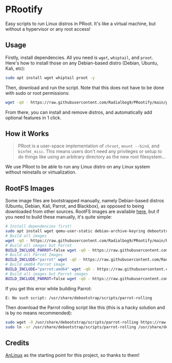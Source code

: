 # PRootify
Easy scripts to run Linux distros in PRoot. It's like a virtual machine, but without a hypervisor or any root access!

## Usage
Firstly, install dependencies. All you need is `wget`, `whiptail`, and `proot`. Here's how to install those on any Debian-based distro (Debian, Ubuntu, Kali, etc):
```bash
sudo apt install wget whiptail proot -y
```
Then, download and run the script. Note that this does not have to be done with sudo or root permissions:
```bash
wget -qO - https://raw.githubusercontent.com/Radialbog9/PRootify/main/prootify.sh | bash
```
From there, you can install and remove distros, and automatically add optional features in 1 click.

## How it Works
> PRoot is a user-space implementation of `chroot`, `mount --bind`, and `binfmt_misc`. This means users don't need any privileges or setup to do things like using an arbitrary directory as the new root filesystem...

We use PRoot to be able to run any Linux distro on any Linux system without reinstalls or virtualization.

## RootFS Images
Some image files are bootstrapped manually, namely Debian-based distros (Ubuntu, Debian, Kali, Parrot, and Blackbox), as opposed to being downloaded from other sources.
RootFS images are available [here](https://files.rb9.xyz/prootify/rootfs/), but if you need to build these manually, it's quite simple:
```bash
# Install dependencies first!
sudo apt install wget qemu-user-static debian-archive-keyring debootstrap
# Build all images
wget -qO - https://raw.githubusercontent.com/Radialbog9/PRootify/main/bootstrap-images.sh | sudo bash
# Build all images but Parrot
BUILD_INCLUDE_PARROT=false wget -qO - https://raw.githubusercontent.com/Radialbog9/PRootify/main/bootstrap-images.sh | sudo bash
# Build all Parrot Images
BUILD_INCLUDE="parrot" wget -qO - https://raw.githubusercontent.com/Radialbog9/PRootify/main/bootstrap-images.sh | sudo bash
# Build amd64 Parrot image
BUILD_INCLUDE="parrot:amd64" wget -qO - https://raw.githubusercontent.com/Radialbog9/PRootify/main/bootstrap-images.sh | sudo bash
# Build all images but Parrot images
BUILD_INCLUDE_PARROT=false wget -qO - https://raw.githubusercontent.com/Radialbog9/PRootify/main/bootstrap-images.sh | sudo bash
```

If you get this error while building Parrot:
```
E: No such script: /usr/share/debootstrap/scripts/parrot-rolling
```
Then download the Parrot rolling script like this (this is a hacky solution and is by no means recommended):
```bash
sudo wget -O /usr/share/debootstrap/scripts/parrot-rolling https://raw.githubusercontent.com/ParrotSec/debootstrap/master/scripts/parrot-rolling
sudo ln -sr /usr/share/debootstrap/scripts/parrot-rolling /usr/share/debootstrap/scripts/rolling
```

## Credits
[AnLinux](https://github.com/EXALAB/AnLinux-App/) as the starting point for this project, so thanks to them!